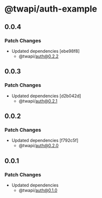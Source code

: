 # @twapi/auth-example

## 0.0.4

### Patch Changes

- Updated dependencies [ebe98f8]
  - @twapi/auth@0.2.2

## 0.0.3

### Patch Changes

- Updated dependencies [d2b042d]
  - @twapi/auth@0.2.1

## 0.0.2

### Patch Changes

- Updated dependencies [f792c5f]
  - @twapi/auth@0.2.0

## 0.0.1

### Patch Changes

- Updated dependencies
  - @twapi/auth@0.1.0
